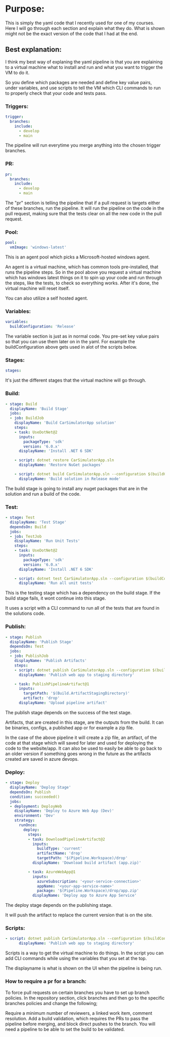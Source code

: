 # Purpose:

This is simply the yaml code that I recently used for one of my courses. Here I will go through each section and explain what they do. What is shown might not be the exact version of the code that I had at the end.


## Best explanation:

I think my best way of explaning the yaml pipeline is that you are explaining to a virtual machine what to install and run and what you want to trigger the VM to do it. 

So you define which packages are needed and define key value pairs, under variables, and use scripts to tell the VM which CLI commands to run to properly check that your code and tests pass. 

### Triggers:

```yaml
trigger:
  branches:
    include:
      - develop
      - main
```

The pipeline will run everytime you merge anything into the chosen trigger branches.


### PR:

```yaml
pr:
  branches:
    include:
      - develop
      - main
```

The "pr" section is telling the pipeline that if a pull request is targets either of these branches, run the pipeline. It will run the pipeline on the code in the pull request, making sure that the tests clear on all the new code in the pull request.

### Pool:

```yaml
pool:
  vmImage: 'windows-latest'
```

This is an agent pool which picks a Microsoft-hosted windows agent. 

An agent is a virtual machine, which has common tools pre-installed, that runs the pipeline steps. So in the pool above you request a virtual machine which has windows latest things on it to spin up your code and run through the steps, like the tests, to check so everything works. After it's done, the virtual machine will reset itself.

You can also utilize a self hosted agent. 

### Variables:

```yaml
variables:
  buildConfiguration: 'Release'
```

The variable section is just as in normal code. You pre-set key value pairs so that you can use them later on in the yaml. For example the buildConfiguration above gets used in alot of the scripts below. 

### Stages:

```yaml
stages:
```

It's just the different stages that the virtual machine will go through. 

### Build:

```yaml
- stage: Build
  displayName: 'Build Stage'
  jobs:
  - job: BuildJob
    displayName: 'Build CarSimulatorApp solution'
    steps:
    - task: UseDotNet@2
      inputs:
        packageType: 'sdk'
        version: '6.0.x'
      displayName: 'Install .NET 6 SDK'

    - script: dotnet restore CarSimulatorApp.sln
      displayName: 'Restore NuGet packages'

    - script: dotnet build CarSimulatorApp.sln --configuration $(buildConfiguration)
      displayName: 'Build solution in Release mode'
```

The build stage is going to install any nuget packages that are in the solution and run a build of the code.

### Test:

```yaml
- stage: Test
  displayName: 'Test Stage'
  dependsOn: Build
  jobs:
  - job: TestJob
    displayName: 'Run Unit Tests'
    steps:
    - task: UseDotNet@2
      inputs:
        packageType: 'sdk'
        version: '6.0.x'
      displayName: 'Install .NET 6 SDK'

    - script: dotnet test CarSimulatorApp.sln --configuration $(buildConfiguration) --no-build --verbosity normal
      displayName: 'Run all unit tests'
```

This is the testing stage which has a dependency on the build stage. If the build stage fails, it wont continue into this stage. 

It uses a script with a CLI command to run all of the tests that are found in the solutions code. 

### Publish:

```yaml
- stage: Publish
  displayName: 'Publish Stage'
  dependsOn: Test
  jobs:
  - job: PublishJob
    displayName: 'Publish Artifacts'
    steps:
    - script: dotnet publish CarSimulatorApp.sln --configuration $(buildConfiguration) --output $(Build.ArtifactStagingDirectory)
      displayName: 'Publish web app to staging directory'

    - task: PublishPipelineArtifact@1
      inputs:
        targetPath: '$(Build.ArtifactStagingDirectory)'
        artifact: 'drop'
      displayName: 'Upload pipeline artifact'
```

The publish stage depends on the success of the test stage. 

Artifacts, that are created in this stage, are the outputs from the build. It can be binaries, configs, a published app or for example a zip file.

In the case of the above pipeline it will create a zip file, an artifact, of the code at that stage which will saved for later and used for deploying the code to the website/app. It can also be used to easily be able to go back to an older version if something goes wrong in the future as the artifacts created are saved in azure devops. 

### Deploy:

```yaml
- stage: Deploy
  displayName: 'Deploy Stage'
  dependsOn: Publish
  condition: succeeded()
  jobs:
  - deployment: DeployWeb
    displayName: 'Deploy to Azure Web App (Dev)'
    environment: 'Dev'
    strategy:
      runOnce:
        deploy:
          steps:
          - task: DownloadPipelineArtifact@2
            inputs:
              buildType: 'current'
              artifactName: 'drop'
              targetPath: '$(Pipeline.Workspace)/drop'
            displayName: 'Download build artifact (app.zip)'

          - task: AzureWebApp@1
            inputs:
              azureSubscription: '<your-service-connection>'
              appName: '<your-app-service-name>'
              package: '$(Pipeline.Workspace)/drop/app.zip'
            displayName: 'Deploy app to Azure App Service'
```

The deploy stage depends on the publishing stage. 

It will push the artifact to replace the current version that is on the site. 


### Scripts:

```yaml
- script: dotnet publish CarSimulatorApp.sln --configuration $(buildConfiguration) --output $(Build.ArtifactStagingDirectory)
      displayName: 'Publish web app to staging directory'
```

Scripts is a way to get the virtual machine to do things. In the script you can add CLI commands while using the variables that you set at the top.

The displayname is what is shown on the UI when the pipeline is being run.

### How to require a pr for a branch:

To force pull requests on certain branches you have to set up branch policies. 
In the repository section, click branches and then go to the specific branches policies and change the following;

Require a minimum number of reviewers, a linked work item, comment resolution. Add a build validation, which requires the PRs to pass the pipeline before merging, and block direct pushes to the branch. You will need a pipeline to be able to set the build to be validated.
